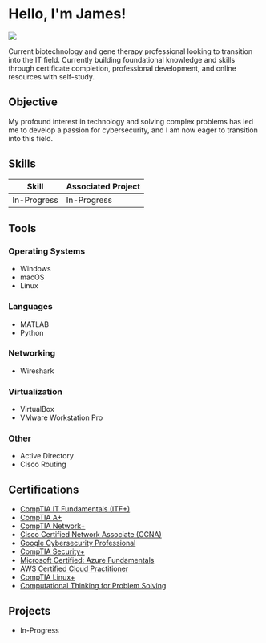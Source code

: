 # Hello, I'm James!
<a href="https://linkedin.com/in/jamesahuynh"><img src="https://img.shields.io/badge/-LinkedIn-0072b1?&style=for-the-badge&logo=linkedin&logoColor=white" /></a>

Current biotechnology and gene therapy professional looking to transition into the IT field. Currently building foundational knowledge and skills through certificate completion, professional development, and online resources with self-study.

## Objective

My profound interest in technology and solving complex problems has led me to develop a passion for cybersecurity, and I am now eager to transition into this field.

## Skills

| Skill                                         | Associated Project         |
|-----------------------------------------------|----------------------------|
| In-Progress          | In-Progress |

## Tools

### Operating Systems
- Windows
- macOS
- Linux

### Languages
- MATLAB
- Python

### Networking
- Wireshark

### Virtualization
- VirtualBox
- VMware Workstation Pro

### Other
- Active Directory
- Cisco Routing

## Certifications
- [CompTIA IT Fundamentals (ITF+)](https://www.credly.com/badges/c324ce9e-d466-438b-9adc-36f4c31d8862/public_url)
- [CompTIA A+](https://www.credly.com/badges/041262ba-a8e7-4ccb-8b74-fb43371cd981/public_url)
- [CompTIA Network+](https://www.credly.com/badges/ef0d40a3-e81f-4b29-8f18-b8e7e3287a15/public_url)
- [Cisco Certified Network Associate (CCNA)](https://www.credly.com/badges/3556f3ab-6cce-4a41-b3ea-3b133bf697f1/public_url)
- [Google Cybersecurity Professional](https://www.credly.com/badges/5cb05985-e81b-4956-ba9e-a5e625f54ec3/public_url)
- [CompTIA Security+](https://www.credly.com/badges/0b3817c1-7ef6-4255-9d5a-f91cda6a9937/public_url)
- [Microsoft Certified: Azure Fundamentals](https://learn.microsoft.com/api/credentials/share/en-us/JamesH-6284/CCBD021C2CE4AB0?sharingId=14FB1231B9A1E56F)
- [AWS Certified Cloud Practitioner](https://www.credly.com/badges/6b732989-3858-48bd-943d-c2bb135ccfb9/public_url)
- [CompTIA Linux+](https://www.credly.com/badges/e41f71c5-f78f-45aa-bedf-7b813b685c48/public_url)
- [Computational Thinking for Problem Solving](https://coursera.org/share/1658fe848f05b269658ec1603aea9352)

## Projects
- In-Progress
